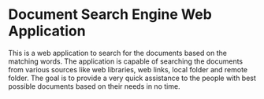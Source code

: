 # Document Search Engine Web Application
 This is a web application to search for the documents based on the matching words. The application is capable of searching the documents from various sources like web libraries, web links, local folder and remote folder. The goal is to provide a very quick assistance to the people with best possible documents based on their needs in no time.

